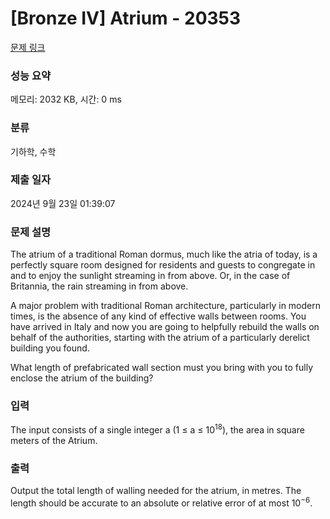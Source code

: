 # [Bronze IV] Atrium - 20353 

[문제 링크](https://www.acmicpc.net/problem/20353) 

### 성능 요약

메모리: 2032 KB, 시간: 0 ms

### 분류

기하학, 수학

### 제출 일자

2024년 9월 23일 01:39:07

### 문제 설명

<p>The atrium of a traditional Roman dormus, much like the atria of today, is a perfectly square room designed for residents and guests to congregate in and to enjoy the sunlight streaming in from above. Or, in the case of Britannia, the rain streaming in from above.</p>

<p>A major problem with traditional Roman architecture, particularly in modern times, is the absence of any kind of effective walls between rooms. You have arrived in Italy and now you are going to helpfully rebuild the walls on behalf of the authorities, starting with the atrium of a particularly derelict building you found.</p>

<p>What length of prefabricated wall section must you bring with you to fully enclose the atrium of the building?</p>

### 입력 

 <p>The input consists of a single integer a (1 ≤ a ≤ 10<sup>18</sup>), the area in square meters of the Atrium.</p>

### 출력 

 <p>Output the total length of walling needed for the atrium, in metres. The length should be accurate to an absolute or relative error of at most 10<sup>−6</sup>.</p>


